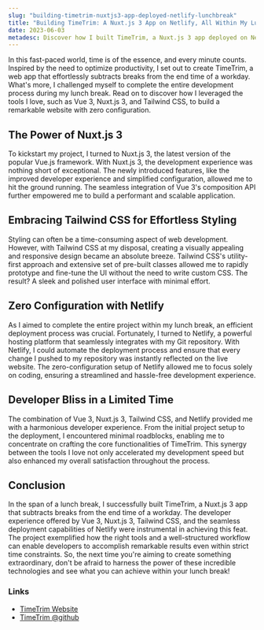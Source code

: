 ```yaml
---
slug: "building-timetrim-nuxtjs3-app-deployed-netlify-lunchbreak"
title: "Building TimeTrim: A Nuxt.js 3 App on Netlify, All Within My Lunch Break!"
date: 2023-06-03
metadesc: Discover how I built TimeTrim, a Nuxt.js 3 app deployed on Netlify, all within my lunch break! Explore the seamless developer experience with Vue 3, Nuxt.js 3, and Tailwind CSS.
---
```


In this fast-paced world, time is of the essence, and every minute counts. Inspired by the need to optimize productivity, I set out to create TimeTrim, a web app that effortlessly subtracts breaks from the end time of a workday. What's more, I challenged myself to complete the entire development process during my lunch break. Read on to discover how I leveraged the tools I love, such as Vue 3, Nuxt.js 3, and Tailwind CSS, to build a remarkable website with zero configuration.

## The Power of Nuxt.js 3

To kickstart my project, I turned to Nuxt.js 3, the latest version of the popular Vue.js framework. With Nuxt.js 3, the development experience was nothing short of exceptional. The newly introduced features, like the improved developer experience and simplified configuration, allowed me to hit the ground running. The seamless integration of Vue 3's composition API further empowered me to build a performant and scalable application.

## Embracing Tailwind CSS for Effortless Styling

Styling can often be a time-consuming aspect of web development. However, with Tailwind CSS at my disposal, creating a visually appealing and responsive design became an absolute breeze. Tailwind CSS's utility-first approach and extensive set of pre-built classes allowed me to rapidly prototype and fine-tune the UI without the need to write custom CSS. The result? A sleek and polished user interface with minimal effort.

## Zero Configuration with Netlify

As I aimed to complete the entire project within my lunch break, an efficient deployment process was crucial. Fortunately, I turned to Netlify, a powerful hosting platform that seamlessly integrates with my Git repository. With Netlify, I could automate the deployment process and ensure that every change I pushed to my repository was instantly reflected on the live website. The zero-configuration setup of Netlify allowed me to focus solely on coding, ensuring a streamlined and hassle-free development experience.

## Developer Bliss in a Limited Time

The combination of Vue 3, Nuxt.js 3, Tailwind CSS, and Netlify provided me with a harmonious developer experience. From the initial project setup to the deployment, I encountered minimal roadblocks, enabling me to concentrate on crafting the core functionalities of TimeTrim. This synergy between the tools I love not only accelerated my development speed but also enhanced my overall satisfaction throughout the process.

## Conclusion

In the span of a lunch break, I successfully built TimeTrim, a Nuxt.js 3 app that subtracts breaks from the end time of a workday. The developer experience offered by Vue 3, Nuxt.js 3, Tailwind CSS, and the seamless deployment capabilities of Netlify were instrumental in achieving this feat. The project exemplified how the right tools and a well-structured workflow can enable developers to accomplish remarkable results even within strict time constraints. So, the next time you're aiming to create something extraordinary, don't be afraid to harness the power of these incredible technologies and see what you can achieve within your lunch break!

### Links

- [TimeTrim Website](https://timetrim.netlify.app/)
- [TimeTrim @github](https://github.com/dpointeck/timetrim)

